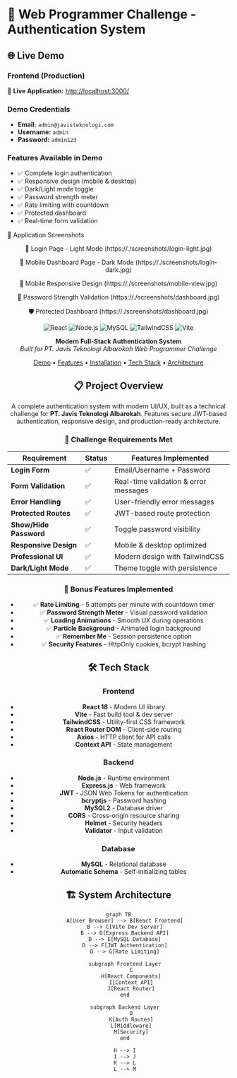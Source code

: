 # 🚀 Web Programmer Challenge - Authentication System

## 🌐 Live Demo

### Frontend (Production)
🔗 **Live Application:** [http://localhost:3000/](http://localhost:3000/)

### Demo Credentials
- **Email:** `admin@javisteknologi.com`
- **Username:** `admin`
- **Password:** `admin123`

### Features Available in Demo
- ✅ Complete login authentication
- ✅ Responsive design (mobile & desktop)
- ✅ Dark/Light mode toggle
- ✅ Password strength meter
- ✅ Rate limiting with countdown
- ✅ Protected dashboard
- ✅ Real-time form validation

📸 Application Screenshots
<div align="center">
🎨 Login Page - Light Mode
(https://./screenshots/login-light.jpg)

🌙 Mobile Dashboard Page - Dark Mode
(https://./screenshots/login-dark.jpg)

📱 Mobile Responsive Design
(https://./screenshots/mobile-view.jpg)

🔐 Password Strength Validation
(https://./screenshots/dashboard.jpg)

🛡️ Protected Dashboard
(https://./screenshots/dashboard.jpg)

<div align="center">

![React](https://img.shields.io/badge/React-18.2.0-61DAFB?logo=react)
![Node.js](https://img.shields.io/badge/Node.js-18+-339933?logo=node.js)
![MySQL](https://img.shields.io/badge/MySQL-8.0-4479A1?logo=mysql)
![TailwindCSS](https://img.shields.io/badge/TailwindCSS-3.3.0-06B6D4?logo=tailwindcss)
![Vite](https://img.shields.io/badge/Vite-4.5.0-646CFF?logo=vite)

**Modern Full-Stack Authentication System**  
*Built for PT. Javis Teknologi Albarokah Web Programmer Challenge*

[Demo](#-live-demo) • [Features](#-features) • [Installation](#-installation) • [Tech Stack](#-tech-stack) • [Architecture](#-architecture)

</div>

## 📋 Project Overview

A complete authentication system with modern UI/UX, built as a technical challenge for **PT. Javis Teknologi Albarokah**. Features secure JWT-based authentication, responsive design, and production-ready architecture.

### 🎯 Challenge Requirements Met

| Requirement | Status | Features Implemented |
|-------------|---------|---------------------|
| **Login Form** | ✅ | Email/Username + Password |
| **Form Validation** | ✅ | Real-time validation & error messages |
| **Error Handling** | ✅ | User-friendly error messages |
| **Protected Routes** | ✅ | JWT-based route protection |
| **Show/Hide Password** | ✅ | Toggle password visibility |
| **Responsive Design** | ✅ | Mobile & desktop optimized |
| **Professional UI** | ✅ | Modern design with TailwindCSS |
| **Dark/Light Mode** | ✅ | Theme toggle with persistence |

### 🚀 Bonus Features Implemented

- ✅ **Rate Limiting** - 5 attempts per minute with countdown timer
- ✅ **Password Strength Meter** - Visual password validation
- ✅ **Loading Animations** - Smooth UX during operations
- ✅ **Particle Background** - Animated login background
- ✅ **Remember Me** - Session persistence option
- ✅ **Security Features** - HttpOnly cookies, bcrypt hashing

## 🛠 Tech Stack

### Frontend
- **React 18** - Modern UI library
- **Vite** - Fast build tool & dev server
- **TailwindCSS** - Utility-first CSS framework
- **React Router DOM** - Client-side routing
- **Axios** - HTTP client for API calls
- **Context API** - State management

### Backend
- **Node.js** - Runtime environment
- **Express.js** - Web framework
- **JWT** - JSON Web Tokens for authentication
- **bcryptjs** - Password hashing
- **MySQL2** - Database driver
- **CORS** - Cross-origin resource sharing
- **Helmet** - Security headers
- **Validator** - Input validation

### Database
- **MySQL** - Relational database
- **Automatic Schema** - Self-initializing tables

## 🏗 System Architecture

```mermaid
graph TB
    A[User Browser] --> B[React Frontend]
    B --> C[Vite Dev Server]
    B --> D[Express Backend API]
    D --> E[MySQL Database]
    D --> F[JWT Authentication]
    D --> G[Rate Limiting]
    
    subgraph Frontend Layer
        C
        H[React Components]
        I[Context API]
        J[React Router]
    end
    
    subgraph Backend Layer
        D
        K[Auth Routes]
        L[Middleware]
        M[Security]
    end
    
    H --> I
    I --> J
    K --> L
    L --> M